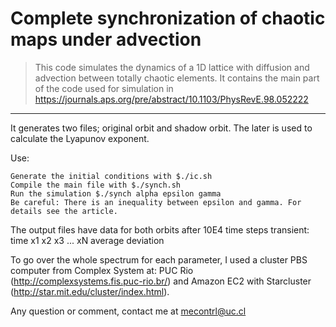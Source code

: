 # Complete synchronization of chaotic maps under advection

> This code simulates the dynamics of a 1D lattice with diffusion and advection between totally chaotic elements.
> It contains the main part of the code used for simulation in https://journals.aps.org/pre/abstract/10.1103/PhysRevE.98.052222

<hr>


It generates two files; original orbit and shadow orbit. The later is used to calculate the Lyapunov exponent.

Use:

    Generate the initial conditions with $./ic.sh
    Compile the main file with $./synch.sh
    Run the simulation $./synch alpha epsilon gamma
    Be careful: There is an inequality between epsilon and gamma. For details see the article.

The output files have data for both orbits after 10E4 time steps transient: time x1 x2 x3 ... xN average deviation

To go over the whole spectrum for each parameter, I used a cluster PBS computer from Complex System at: PUC Rio (http://complexsystems.fis.puc-rio.br/) and Amazon EC2 with Starcluster (http://star.mit.edu/cluster/index.html).

Any question or comment, contact me at mecontrl@uc.cl

